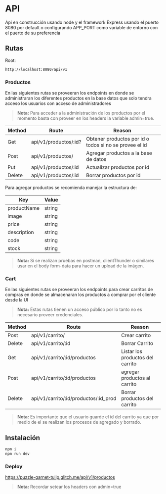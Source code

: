 # API

Api en construcción usando node y el framework Express usando el puerto 8080 por default o configurando APP_PORT como variable de entorno con el puerto de su preferencia

## Rutas

Root:

```sh
http://localhost:8080/api/v1
```

### Productos

En las siguientes rutas se proveeran los endpoints en donde se administraran los diferentes productos en la base datos que solo tendra acceso los usuarios con acceso de administradores

> **Nota:** Para acceder a la administración de los productos por el momento basta con proveer en los headers la variable admin=true.

| Method | Route                 | Reason                                                 |
| ------ | --------------------- | ------------------------------------------------------ |
| Get    | api/v1/productos/:id? | Obtener productos por id o todos si no se provee el id |
| Post   | api/v1/productos/     | Agregar productos a la base de datos                   |
| Put    | api/v1/productos/:id  | Actualizar productos por id                            |
| Delete | api/v1/productos/:id  | Borrar productos por id                                |

Para agregar productos se recomienda manejar la estructura de:

| Key         | Value  |
| ----------- | ------ |
| productName | string |
| image       | string |
| price       | string |
| description | string |
| code        | string |
| stock       | string |

> **Nota:** Si se realizan pruebas en postman, clientThunder o similares usar en el body form-data para hacer un upload de la imágen.

### Cart

En las siguientes rutas se proveeran los endpoints para crear carritos de compras en donde se almacenaran los productos a comprar por el cliente desde la UI

> **Nota:** Estas rutas tienen un acceso público por lo tanto no es necesario proveer credenciales.

| Method | Route                                 | Reason                           |
| ------ | ------------------------------------- | -------------------------------- |
| Post   | api/v1/carrito/                       | Crear carrito                    |
| Delete | api/v1/carrito/:id                    | Borrar Carrito                   |
| Get    | api/v1/carrito/:id/productos          | Listar los productos del carrito |
| Post   | api/v1/carrito/:id/productos          | agregar productos al carrito     |
| Delete | api/v1/carrito/:id/productos/:id_prod | Borrar productos del carrito     |

> **Nota:** Es importante que el usuario guarde el id del carrito ya que por medio de el se realizan los procesos de agregado y borrado.

## Instalación

```sh
npm i
npm run dev
```

### Deploy

https://puzzle-garnet-tulip.glitch.me/api/v1/productos

> **Nota:** Recordar setear los headers con admin=true
